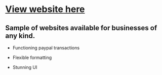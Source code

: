 # [View website here](https://amandotzip.github.io/ecommerce-site/) 
## Sample of websites available for businesses of any kind.

- Functioning paypal transactions

- Flexible formatting

- Stunning UI